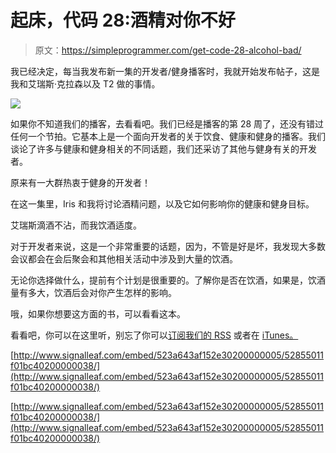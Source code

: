 # 起床，代码 28:酒精对你不好

> 原文：<https://simpleprogrammer.com/get-code-28-alcohol-bad/>

我已经决定，每当我发布新一集的开发者/健身播客时，我就开始发布帖子，这是我和艾瑞斯·克拉森以及 T2 做的事情。

![](img/31cf220c1ab7453b5d1c2e3bc353637d.png)

如果你不知道我们的播客，去看看吧。我们已经是播客的第 28 周了，还没有错过任何一个节拍。它基本上是一个面向开发者的关于饮食、健康和健身的播客。我们谈论了许多与健康和健身相关的不同话题，我们还采访了其他与健身有关的开发者。

原来有一大群热衷于健身的开发者！

在这一集里，Iris 和我将讨论酒精问题，以及它如何影响你的健康和健身目标。

艾瑞斯滴酒不沾，而我饮酒适度。

对于开发者来说，这是一个非常重要的话题，因为，不管是好是坏，我发现大多数会议都会在会后聚会和其他相关活动中涉及到大量的饮酒。

无论你选择做什么，提前有个计划是很重要的。了解你是否在饮酒，如果是，饮酒量有多大，饮酒后会对你产生怎样的影响。

哦，如果你想要这方面的书，可以看看这本。

看看吧，你可以在这里听，别忘了你可以[订阅我们的 RSS](http://feeds.feedblitz.com/getupandcode) 或者在 [iTunes。](https://itunes.apple.com/us/podcast/get-up-and-code!/id646958161)

[http://www.signalleaf.com/embed/523a643af152e30200000005/52855011f01bc40200000038/](http://www.signalleaf.com/embed/523a643af152e30200000005/52855011f01bc40200000038/)

[http://www.signalleaf.com/embed/523a643af152e30200000005/52855011f01bc40200000038/](http://www.signalleaf.com/embed/523a643af152e30200000005/52855011f01bc40200000038/)